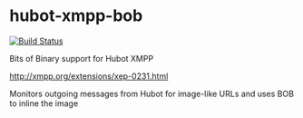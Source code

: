 hubot-xmpp-bob
==============

[![Build Status](https://travis-ci.org/nickcaballero/hubot-xmpp-bob.svg)](https://travis-ci.org/nickcaballero/hubot-xmpp-bob)

Bits of Binary support for Hubot XMPP

http://xmpp.org/extensions/xep-0231.html

Monitors outgoing messages from Hubot for image-like URLs and uses BOB to inline the image

